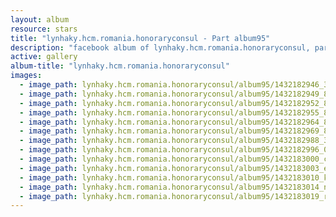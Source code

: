 ```yaml
---
layout: album
resource: stars
title: "lynhaky.hcm.romania.honoraryconsul - Part album95"
description: "facebook album of lynhaky.hcm.romania.honoraryconsul, part album95."
active: gallery
album-title: "lynhaky.hcm.romania.honoraryconsul"
images:
  - image_path: lynhaky.hcm.romania.honoraryconsul/album95/1432182946_3edox.jpg
  - image_path: lynhaky.hcm.romania.honoraryconsul/album95/1432182949_8u9a8194.jpg
  - image_path: lynhaky.hcm.romania.honoraryconsul/album95/1432182952_8u9a8196.jpg
  - image_path: lynhaky.hcm.romania.honoraryconsul/album95/1432182955_8u9a8208.jpg
  - image_path: lynhaky.hcm.romania.honoraryconsul/album95/1432182964_8u9a8218.jpg
  - image_path: lynhaky.hcm.romania.honoraryconsul/album95/1432182969_8u9a8219.jpg
  - image_path: lynhaky.hcm.romania.honoraryconsul/album95/1432182988_36gc3.jpg
  - image_path: lynhaky.hcm.romania.honoraryconsul/album95/1432182996_07025.jpg
  - image_path: lynhaky.hcm.romania.honoraryconsul/album95/1432183000_cszib.jpg
  - image_path: lynhaky.hcm.romania.honoraryconsul/album95/1432183003_e8pmr.jpg
  - image_path: lynhaky.hcm.romania.honoraryconsul/album95/1432183010_k5u76.jpg
  - image_path: lynhaky.hcm.romania.honoraryconsul/album95/1432183014_ntt4l.jpg
  - image_path: lynhaky.hcm.romania.honoraryconsul/album95/1432183019_rfeae.jpg
---
```

